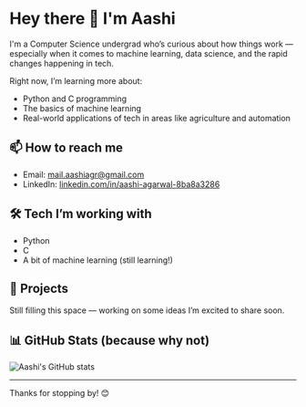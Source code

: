 # Hey there 👋 I'm Aashi

I'm a Computer Science undergrad who’s curious about how things work — especially when it comes to machine learning, data science, and the rapid changes happening in tech.

Right now, I’m learning more about:
- Python and C programming
- The basics of machine learning
- Real-world applications of tech in areas like agriculture and automation

## 📫 How to reach me
- Email: mail.aashiagr@gmail.com  
- LinkedIn: [linkedin.com/in/aashi-agarwal-8ba8a3286](https://www.linkedin.com/in/aashi-agarwal-8ba8a3286/)

## 🛠️ Tech I’m working with
- Python  
- C  
- A bit of machine learning (still learning!)

## 🔧 Projects
Still filling this space — working on some ideas I’m excited to share soon.

## 📊 GitHub Stats (because why not)
![Aashi's GitHub stats](https://github-readme-stats.vercel.app/api?username=Aashi-2202&show_icons=true&theme=default)

---

Thanks for stopping by! 😊
